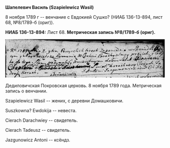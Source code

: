**Шапелевич Василь (Szapielewicz Wasil)**

8 ноября 1789 г -- венчание с Евдокией Сушко? (НИАБ 136-13-894, лист 68,
№8/1789-б (ориг)).

**НИАБ 136-13-894:** Лист 68. **Метрическая запись №8/1789-б (ориг).**

![](./media/2d14b03a28cac4c3c25ee0cb943ecf5f42f8e9f7.png)

Дедиловичская Покровская церковь. 8 ноября 1789 года. Метрическая запись
о венчании.

Szapielewicz Wasil -- жених, с деревни Домашковичи.

Suszkowna? Ewdokija -- невеста.

Cierach Darachwiey -- свидетель.

Cierach Tadeusz -- свидетель.

Jazgunowicz Antoni -- ксёндз.
